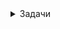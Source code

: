 <details><summary>Задачи</summary>

## Задача 1
	
<details><summary>Раскрой меня</summary>
	
Перед выполнением задания ознакомьтесь с документацией по [администрированию MongoDB](https://docs.mongodb.com/manual/administration/).

Пользователь (разработчик) написал в канал поддержки, что у него уже 3 минуты происходит CRUD операция в MongoDB и её 
нужно прервать. 

Вы как инженер поддержки решили произвести данную операцию:
- напишите список операций, которые вы будете производить для остановки запроса пользователя
- предложите вариант решения проблемы с долгими (зависающими) запросами в MongoDB

</details> 
	
<details><summary>Ответ</summary>

	Необходимо определить наличие медленных операций, выполнением комманды: db.currentOp()
	Если мы обнаружим длинную операцию, то можно использовать команду db.killOp(), чтобы завершить ее.

	Можно воспользоваться разными инструментами мониторинга (например Mongostat) 
	вычислить узкое место и принят необходимые меры например постороить или перестроить нужный индекс.

</details> 
